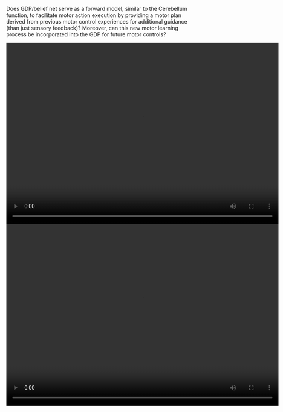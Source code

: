 Does GDP/belief net serve as a forward model, similar to the Cerebellum function, to facilitate motor action execution by providing a motor plan derived from previous motor control experiences for additional guidance (than just sensory feedback)? Moreover, can this new motor learning process be incorporated into the GDP for future motor controls?

<video width="720" height="480" controls>
  <source src="demo1.mp4" type="video/mp4">
  Demo1.
</video>


<video width="720" height="480" controls>
  <source src="demo2.mp4" type="video/mp4">
  Demo2.
</video>
